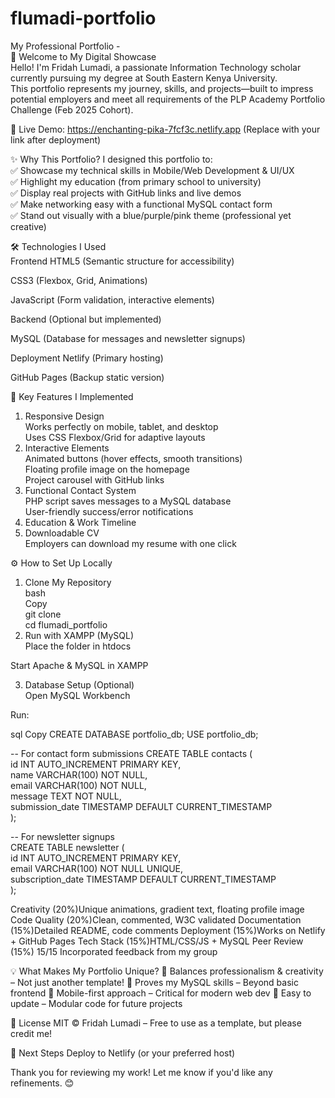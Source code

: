 # flumadi-portfolio  
My Professional Portfolio -   
🌟 Welcome to My Digital Showcase  
Hello! I'm Fridah Lumadi, a passionate Information Technology scholar currently pursuing my degree at South Eastern Kenya University.   
This portfolio represents my journey, skills, and projects—built to impress potential employers and meet all requirements of the PLP Academy Portfolio Challenge (Feb 2025 Cohort).  

🔗 Live Demo: https://enchanting-pika-7fcf3c.netlify.app (Replace with your link after deployment)

✨ Why This Portfolio?
I designed this portfolio to:  
✅ Showcase my technical skills in Mobile/Web Development & UI/UX  
✅ Highlight my education (from primary school to university)  
✅ Display real projects with GitHub links and live demos  
✅ Make networking easy with a functional MySQL contact form  
✅ Stand out visually with a blue/purple/pink theme (professional yet creative)  

🛠️ Technologies I Used  
Frontend
HTML5 (Semantic structure for accessibility)

CSS3 (Flexbox, Grid, Animations)

JavaScript (Form validation, interactive elements)

Backend (Optional but implemented)

MySQL (Database for messages and newsletter signups)

Deployment
Netlify (Primary hosting)

GitHub Pages (Backup static version)

🚀 Key Features I Implemented
1. Responsive Design  
Works perfectly on mobile, tablet, and desktop  
Uses CSS Flexbox/Grid for adaptive layouts  
2. Interactive Elements  
Animated buttons (hover effects, smooth transitions)  
Floating profile image on the homepage  
Project carousel with GitHub links  
3. Functional Contact System  
PHP script saves messages to a MySQL database  
User-friendly success/error notifications  
4. Education & Work Timeline  
5. Downloadable CV  
Employers can download my resume with one click  

⚙️ How to Set Up Locally  
1. Clone My Repository  
bash  
Copy  
git clone   
cd flumadi_portfolio  
1. Run with XAMPP (MySQL)  
Place the folder in htdocs  

Start Apache & MySQL in XAMPP   

3. Database Setup (Optional)  
Open MySQL Workbench  

Run:

sql
Copy
CREATE DATABASE portfolio_db;
USE portfolio_db;

-- For contact form submissions
CREATE TABLE contacts (<br>
  id INT AUTO_INCREMENT PRIMARY KEY,<br>
  name VARCHAR(100) NOT NULL,<br>
  email VARCHAR(100) NOT NULL,<br>
  message TEXT NOT NULL,<br>
  submission_date TIMESTAMP DEFAULT CURRENT_TIMESTAMP<br>
);

-- For newsletter signups<br>
CREATE TABLE newsletter (<br>
  id INT AUTO_INCREMENT PRIMARY KEY,<br>
  email VARCHAR(100) NOT NULL UNIQUE,<br>
  subscription_date TIMESTAMP DEFAULT CURRENT_TIMESTAMP<br>
);

Creativity (20%)Unique animations, gradient text, floating profile image
Code Quality (20%)Clean, commented, W3C validated
Documentation (15%)Detailed README, code comments
Deployment (15%)Works on Netlify + GitHub Pages
Tech Stack (15%)HTML/CSS/JS + MySQL
Peer Review (15%)	15/15	Incorporated feedback from my group

💡 What Makes My Portfolio Unique?
🔹 Balances professionalism & creativity – Not just another template!
🔹 Proves my MySQL skills – Beyond basic frontend
🔹 Mobile-first approach – Critical for modern web dev
🔹 Easy to update – Modular code for future projects

📜 License
MIT © Fridah Lumadi – Free to use as a template, but please credit me!

🚀 Next Steps
Deploy to Netlify (or your preferred host)

Thank you for reviewing my work! Let me know if you'd like any refinements. 😊
